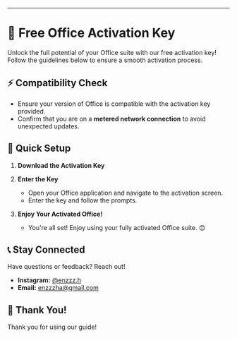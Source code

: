 
---

# 🎉 Free Office Activation Key

Unlock the full potential of your Office suite with our free activation key! Follow the guidelines below to ensure a smooth activation process.

## ⚡ Compatibility Check

- Ensure your version of Office is compatible with the activation key provided.
- Confirm that you are on a **metered network connection** to avoid unexpected updates.

## 🚀 Quick Setup

1. **Download the Activation Key**

2. **Enter the Key**
   - Open your Office application and navigate to the activation screen.
   - Enter the key and follow the prompts.

3. **Enjoy Your Activated Office!**
   - You're all set! Enjoy using your fully activated Office suite. 😊

## 📞 Stay Connected

Have questions or feedback? Reach out!

- **Instagram:** [@enzzz.h](https://instagram.com/enzzz.h)
- **Email:** [enzzzha@gmail.com](mailto:enzzzha@gmail.com)

## 💖 Thank You!

Thank you for using our guide! 

